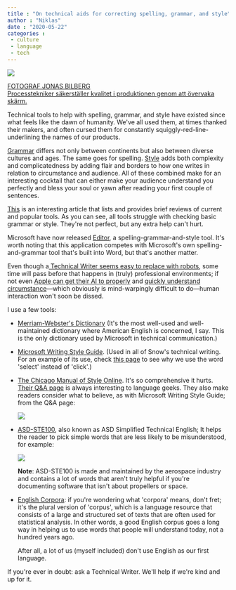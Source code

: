 ```yaml
---
title : "On technical aids for correcting spelling, grammar, and style"
author : "Niklas"
date : "2020-05-22"
categories : 
 - culture
 - language
 - tech
---
```


![](https://niklasblog.com/wp-content/image-33.png)

[FOTOGRAF JONAS BILBERG  
Processtekniker säkerställer kvalitet i produktionen genom att övervaka skärm.](https://breddabilden.teknikforetagen.se/bilder/processtekniker-sakerstaller-kvalitet-i-produktionen-genom-att-overvaka-skarm)

Technical tools to help with spelling, grammar, and style have existed since what feels like the dawn of humanity. We've all used them, at times thanked their makers, and often cursed them for constantly squiggly-red-line-underlining the names of our products.

[Grammar](https://people.howstuffworks.com/why-spellcheck-is-so-good-and-grammar-check-is-so-bad.htm) differs not only between continents but also between diverse cultures and ages. The same goes for spelling. [Style](https://en.wikipedia.org/wiki/Writing_style) adds both complexity and complicatedness by adding flair and borders to how one writes in relation to circumstance and audience. All of these combined make for an interesting cocktail that can either make your audience understand you perfectly and bless your soul or yawn after reading your first couple of sentences.

[This](https://www.dailywritingtips.com/best-grammar-checker-apps) is an interesting article that lists and provides brief reviews of current and popular tools. As you can see, all tools struggle with checking basic grammar or style. They're not perfect, but any extra help can't hurt.

Microsoft have now released [Editor](https://www.microsoft.com/en-us/microsoft-365/microsoft-editor), a spelling-grammar-and-style tool. It's worth noting that this application competes with Microsoft's own spelling-and-grammar tool that's built into Word, but that's another matter.

Even though a[ Technical Writer seems easy to replace with robots](https://www.replacedbyrobot.info/17190/documentation-specialist-technical-writer), some time will pass before that happens in (truly) professional environments; if not even [Apple can get their AI to properly](https://twitter.com/reckless/status/1263545804079464448) and [quickly understand circumstance](https://daringfireball.net/linked/2020/05/22/what-time-is-it-in-london)—which obviously is mind-warpingly difficult to do—human interaction won't soon be dissed.

I use a few tools:

- [Merriam-Webster's Dictionary](https://www.merriam-webster.com) (It's the most well-used and well-maintained dictionary where American English is concerned, I say. This is the only dictionary used by Microsoft in technical communication.)
- [Microsoft Writing Style Guide](https://docs.microsoft.com/en-gb/style-guide/welcome/). (Used in all of Snow's technical writing. For an example of its use, check [this page](https://docs.microsoft.com/en-gb/style-guide/procedures-instructions/describing-interactions-with-ui) to see why we use the word 'select' instead of 'click'.)
- [The Chicago Manual of Style Online](https://www.chicagomanualofstyle.org). It's so comprehensive it hurts. [Their Q&A page](https://www.chicagomanualofstyle.org/qanda/latest.html) is always interesting to language geeks. They also make readers consider what to believe, as with Microsoft Writing Style Guide; from the Q&A page:  
      
    ![](https://niklasblog.com/wp-content/Screenshot-2020-05-22-at-10.48.04-1.png)  
    
- [ASD-STE100](http://asd-ste100.org/), also known as ASD Simplified Technical English; It helps the reader to pick simple words that are less likely to be misunderstood, for example:  
      
    ![](https://niklasblog.com/wp-content/Screenshot-2020-05-22-at-10.51.59.png)  
      
    **Note**: ASD-STE100 is made and maintained by the aerospace industry and contains a lot of words that aren't truly helpful if you're documenting software that isn't about propellers or space.  
    
- [English Corpora](https://www.english-corpora.org/): if you're wondering what 'corpora' means, don't fret; it's the plural version of 'corpus', which is a language resource that consists of a large and structured set of texts that are often used for statistical analysis. In other words, a good English corpus goes a long way in helping us to use words that people will understand today, not a hundred years ago.  
      
    After all, a lot of us (myself included) don't use English as our first language.

If you're ever in doubt: ask a Technical Writer. We'll help if we're kind and up for it.
